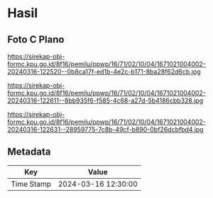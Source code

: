 # Hasil

## Foto C Plano

https://sirekap-obj-formc.kpu.go.id/8f16/pemilu/ppwp/16/71/02/10/04/1671021004002-20240316-122520--0b8ca17f-ed1b-4e2c-b171-8ba28f62d6cb.jpg

https://sirekap-obj-formc.kpu.go.id/8f16/pemilu/ppwp/16/71/02/10/04/1671021004002-20240316-122611--8bb935f6-f585-4c68-a27d-5b4186cbb328.jpg

https://sirekap-obj-formc.kpu.go.id/8f16/pemilu/ppwp/16/71/02/10/04/1671021004002-20240316-122631--28959775-7c8b-49cf-b890-0bf26dcbfbd4.jpg


## Metadata

| Key        | Value               |
| ---------- | ------------------- |
| Time Stamp | 2024-03-16 12:30:00 |



